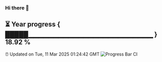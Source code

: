 ### Hi there 👋
⏳ Year progress { █████▁▁▁▁▁▁▁▁▁▁▁▁▁▁▁▁▁▁▁▁▁▁▁▁▁ } 18.92 %
---
⏰ Updated on Tue, 11 Mar 2025 01:24:42 GMT
![Progress Bar CI](https://github.com/liununu/liununu/workflows/Progress%20Bar%20CI/badge.svg)
